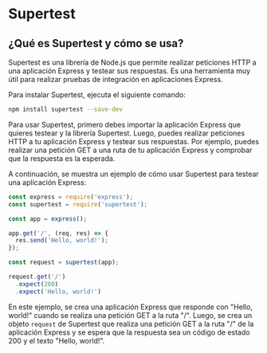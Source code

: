 # Supertest

## ¿Qué es Supertest y cómo se usa?

Supertest es una librería de Node.js que permite realizar peticiones HTTP a una aplicación Express y testear sus respuestas. Es una herramienta muy útil para realizar pruebas de integración en aplicaciones Express.

Para instalar Supertest, ejecuta el siguiente comando:

```bash
npm install supertest --save-dev
```

Para usar Supertest, primero debes importar la aplicación Express que quieres testear y la librería Supertest. Luego, puedes realizar peticiones HTTP a tu aplicación Express y testear sus respuestas. Por ejemplo, puedes realizar una petición GET a una ruta de tu aplicación Express y comprobar que la respuesta es la esperada.

A continuación, se muestra un ejemplo de cómo usar Supertest para testear una aplicación Express:

```javascript
const express = require('express');
const supertest = require('supertest');

const app = express();

app.get('/', (req, res) => {
  res.send('Hello, world!');
});

const request = supertest(app);

request.get('/')
  .expect(200)
  .expect('Hello, world!')
```

En este ejemplo, se crea una aplicación Express que responde con "Hello, world!" cuando se realiza una petición GET a la ruta "/". Luego, se crea un objeto `request` de Supertest que realiza una petición GET a la ruta "/" de la aplicación Express y se espera que la respuesta sea un código de estado 200 y el texto "Hello, world!".


